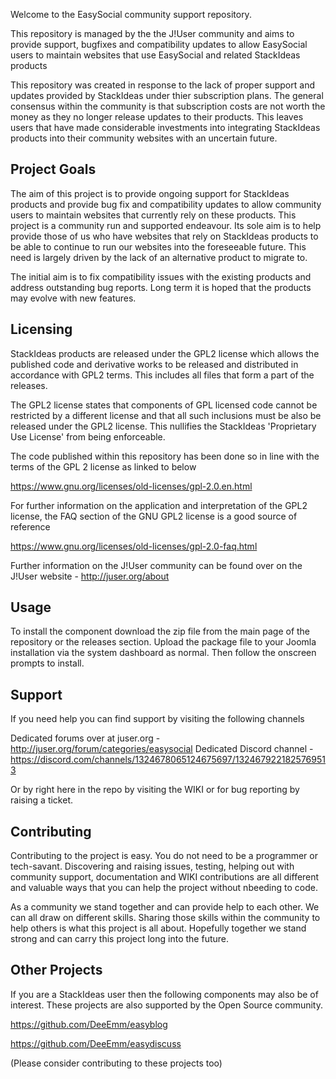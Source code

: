 
Welcome to the EasySocial community support repository.

This repository is managed by the the J!User community and aims to provide support, bugfixes and compatibility updates to allow EasySocial users to maintain websites that use EasySocial and related StackIdeas products

This repository was created in response to the lack of proper support and updates provided by StackIdeas under thier subscription plans. The general consensus within the community is that subscription costs are not worth the money as they no longer release updates to their products. This leaves users that have made considerable investments into integrating StackIdeas products into their community websites with an uncertain future.

## Project Goals

The aim of this project is to provide ongoing support for StackIdeas products and provide bug fix and compatibility updates to allow community users to maintain websites that currently rely on these products. This project is a community run and supported endeavour. Its sole aim is to help provide those of us who have websites that rely on StackIdeas products to be able to continue to run our websites into the foreseeable future. This need is largely driven by the lack of an alternative product to migrate to.  

The initial aim is to fix compatibility issues with the existing products and address outstanding bug reports. Long term it is hoped that the products may evolve with new features.

## Licensing

StackIdeas products are released under the GPL2 license which allows the published code and derivative works to be released and distributed in accordance with GPL2 terms. This includes all files that form a part of the releases. 

The GPL2 license states that components of GPL licensed code cannot be restricted by a different license and that all such inclusions must be also be released under the GPL2 license. This nullifies the StackIdeas 'Proprietary Use License' from being enforceable. 

The code published within this repository has been done so in line with the terms of the GPL 2 license as linked to below

https://www.gnu.org/licenses/old-licenses/gpl-2.0.en.html

For further information on the application and interpretation of the GPL2 license, the FAQ section of the GNU GPL2 license is a good source of reference

https://www.gnu.org/licenses/old-licenses/gpl-2.0-faq.html

Further information on the J!User community can be found over on the J!User website - http://juser.org/about

## Usage

To install the component download the zip file from the main page of the repository or the releases section. Upload the package file to your Joomla installation via the system dashboard as normal. Then follow the onscreen prompts to install.

## Support

If you need help you can find support by visiting the following channels

Dedicated forums over at juser.org - http://juser.org/forum/categories/easysocial
Dedicated Discord channel - https://discord.com/channels/1324678065124675697/1324679221825769513

Or by right here in the repo by visiting the WIKI or for bug reporting by raising a ticket.

## Contributing

Contributing to the project is easy. You do not need to be a programmer or tech-savant. Discovering and raising issues, testing, helping out with community support, documentation and WIKI contributions are all different and valuable ways that you can help the project without nbeeding to code. 

As a community we stand together and can provide help to each other. We can all draw on different skills. Sharing those skills within the community to help others is what this project is all about. Hopefully together we stand strong and can carry this project long into the future.

## Other Projects

If you are a StackIdeas user then the following components may also be of interest. These projects are also supported by the Open Source community.

https://github.com/DeeEmm/easyblog

https://github.com/DeeEmm/easydiscuss

(Please consider contributing to these projects too)
